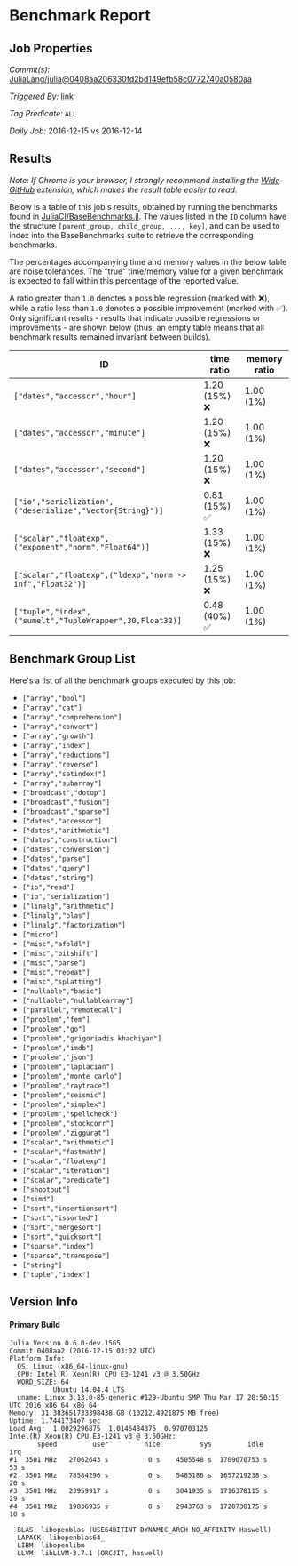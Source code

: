 # Benchmark Report

## Job Properties

*Commit(s):* [JuliaLang/julia@0408aa206330fd2bd149efb58c0772740a0580aa](https://github.com/JuliaLang/julia/commit/0408aa206330fd2bd149efb58c0772740a0580aa)

*Triggered By:* [link](https://github.com/JuliaLang/julia/commit/0408aa206330fd2bd149efb58c0772740a0580aa#commitcomment-20195683)

*Tag Predicate:* `ALL`

*Daily Job:* 2016-12-15 vs 2016-12-14

## Results

*Note: If Chrome is your browser, I strongly recommend installing the [Wide GitHub](https://chrome.google.com/webstore/detail/wide-github/kaalofacklcidaampbokdplbklpeldpj?hl=en)
extension, which makes the result table easier to read.*

Below is a table of this job's results, obtained by running the benchmarks found in
[JuliaCI/BaseBenchmarks.jl](https://github.com/JuliaCI/BaseBenchmarks.jl). The values
listed in the `ID` column have the structure `[parent_group, child_group, ..., key]`,
and can be used to index into the BaseBenchmarks suite to retrieve the corresponding
benchmarks.

The percentages accompanying time and memory values in the below table are noise tolerances. The "true"
time/memory value for a given benchmark is expected to fall within this percentage of the reported value.

A ratio greater than `1.0` denotes a possible regression (marked with :x:), while a ratio less
than `1.0` denotes a possible improvement (marked with :white_check_mark:). Only significant results - results
that indicate possible regressions or improvements - are shown below (thus, an empty table means that all
benchmark results remained invariant between builds).

| ID | time ratio | memory ratio |
|----|------------|--------------|
| `["dates","accessor","hour"]` | 1.20 (15%) :x: | 1.00 (1%)  |
| `["dates","accessor","minute"]` | 1.20 (15%) :x: | 1.00 (1%)  |
| `["dates","accessor","second"]` | 1.20 (15%) :x: | 1.00 (1%)  |
| `["io","serialization",("deserialize","Vector{String}")]` | 0.81 (15%) :white_check_mark: | 1.00 (1%)  |
| `["scalar","floatexp",("exponent","norm","Float64")]` | 1.33 (15%) :x: | 1.00 (1%)  |
| `["scalar","floatexp",("ldexp","norm -> inf","Float32")]` | 1.25 (15%) :x: | 1.00 (1%)  |
| `["tuple","index",("sumelt","TupleWrapper",30,Float32)]` | 0.48 (40%) :white_check_mark: | 1.00 (1%)  |

## Benchmark Group List

Here's a list of all the benchmark groups executed by this job:

- `["array","bool"]`
- `["array","cat"]`
- `["array","comprehension"]`
- `["array","convert"]`
- `["array","growth"]`
- `["array","index"]`
- `["array","reductions"]`
- `["array","reverse"]`
- `["array","setindex!"]`
- `["array","subarray"]`
- `["broadcast","dotop"]`
- `["broadcast","fusion"]`
- `["broadcast","sparse"]`
- `["dates","accessor"]`
- `["dates","arithmetic"]`
- `["dates","construction"]`
- `["dates","conversion"]`
- `["dates","parse"]`
- `["dates","query"]`
- `["dates","string"]`
- `["io","read"]`
- `["io","serialization"]`
- `["linalg","arithmetic"]`
- `["linalg","blas"]`
- `["linalg","factorization"]`
- `["micro"]`
- `["misc","afoldl"]`
- `["misc","bitshift"]`
- `["misc","parse"]`
- `["misc","repeat"]`
- `["misc","splatting"]`
- `["nullable","basic"]`
- `["nullable","nullablearray"]`
- `["parallel","remotecall"]`
- `["problem","fem"]`
- `["problem","go"]`
- `["problem","grigoriadis khachiyan"]`
- `["problem","imdb"]`
- `["problem","json"]`
- `["problem","laplacian"]`
- `["problem","monte carlo"]`
- `["problem","raytrace"]`
- `["problem","seismic"]`
- `["problem","simplex"]`
- `["problem","spellcheck"]`
- `["problem","stockcorr"]`
- `["problem","ziggurat"]`
- `["scalar","arithmetic"]`
- `["scalar","fastmath"]`
- `["scalar","floatexp"]`
- `["scalar","iteration"]`
- `["scalar","predicate"]`
- `["shootout"]`
- `["simd"]`
- `["sort","insertionsort"]`
- `["sort","issorted"]`
- `["sort","mergesort"]`
- `["sort","quicksort"]`
- `["sparse","index"]`
- `["sparse","transpose"]`
- `["string"]`
- `["tuple","index"]`

## Version Info

#### Primary Build

```
Julia Version 0.6.0-dev.1565
Commit 0408aa2 (2016-12-15 03:02 UTC)
Platform Info:
  OS: Linux (x86_64-linux-gnu)
  CPU: Intel(R) Xeon(R) CPU E3-1241 v3 @ 3.50GHz
  WORD_SIZE: 64
           Ubuntu 14.04.4 LTS
  uname: Linux 3.13.0-85-generic #129-Ubuntu SMP Thu Mar 17 20:50:15 UTC 2016 x86_64 x86_64
Memory: 31.383651733398438 GB (10212.4921875 MB free)
Uptime: 1.7441734e7 sec
Load Avg:  1.0029296875  1.0146484375  0.970703125
Intel(R) Xeon(R) CPU E3-1241 v3 @ 3.50GHz: 
       speed         user         nice          sys         idle          irq
#1  3501 MHz   27062643 s          0 s    4505548 s  1709070753 s         53 s
#2  3501 MHz   78584296 s          0 s    5485186 s  1657219238 s         20 s
#3  3501 MHz   23959917 s          0 s    3041935 s  1716378115 s         29 s
#4  3501 MHz   19836935 s          0 s    2943763 s  1720738175 s         10 s

  BLAS: libopenblas (USE64BITINT DYNAMIC_ARCH NO_AFFINITY Haswell)
  LAPACK: libopenblas64_
  LIBM: libopenlibm
  LLVM: libLLVM-3.7.1 (ORCJIT, haswell)

```
